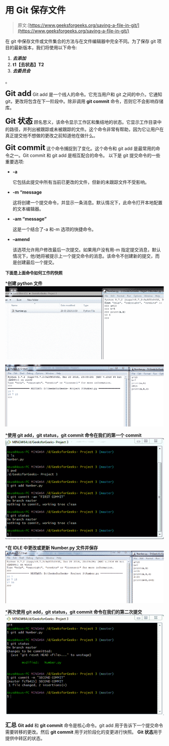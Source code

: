 # 用 Git 保存文件

> 原文:[https://www.geeksforgeeks.org/saving-a-file-in-git/](https://www.geeksforgeeks.org/saving-a-file-in-git/)

在 git 中保存文件或文件集合的方法与在文件编辑器中完全不同。为了保存 git 项目的最新版本，我们将使用以下命令:

1.  ***去添加***
2.  **t1【去状态】T2**
3.  ***去委员会***

。

**<font size="5">Git add</font>**
Git add 是一个线人的命令。它充当用户和 git 之间的中介。它通知 git，更改将包含在下一阶段中。除非调用 **git commit** 命令，否则它不会影响存储库。

**<font size="5">Git 状态</font>**
顾名思义，该命令显示工作区和集结地的状态。它显示工作目录中的路径，并列出被跟踪或未被跟踪的文件。这个命令非常有帮助，因为它让用户在真正提交他不想做的更改之前知道他在做什么。

**<font size="5">Git commit</font>**
这个命令捕捉到了变化。这个命令和 git add 是最常用的命令之一。Git commit 和 git add 是相互配合的命令。
以下是 git 提交命令的一些重要选项:

*   **-a**

    它包括此提交中所有当前已更改的文件，但新的未跟踪文件不受影响。

*   **-m “message**

    这将创建一个提交命令，并显示一条消息。默认情况下，此命令打开本地配置的文本编辑器。

*   **-am “message”**

    这是一个结合了-a 和-m 选项的快捷命令。

*   **–amend**

    该选项允许用户修改最后一次提交。如果用户没有用-m 指定提交消息，默认情况下，他/她将被提示上一个提交命令的消息。该命令不创建新的提交，而是创建最后一个提交。

**<font size="2">下面是上面命令如何工作的快照</font>**

***创建 python 文件**
![](img/40fb9c086d5a244bca3d6297b3656a6b.png)

![](img/032bd9e5aa1be6bc16f629d69629f4fe.png)

***使用 git add，git status，git commit 命令在我们的第一个 commit**
![](img/c8491f00b4d43c3f57c6ef92c8a3842f.png)

***在 IDLE 中更改或更新 Number.py 文件并保存**
![](img/ae6c035e971560497a2aab9b5a483971.png)

***再次使用 git add，git status，git commit 命令在我们的第二次提交**
![](img/07705d75d913cc73c6a1977139100505.png)

**<font size="4">汇总</font>**
**Git add** 和 **git commit** 命令是核心命令。git add 用于告诉下一个提交命令需要转移的更改。然后 **git commit** 用于对阶段化的变更进行快照。 **Git 状态**用于提供中转区的状态。